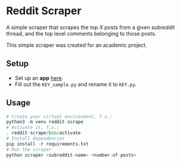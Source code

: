 # Reddit Scraper 

A simple scraper that scrapes the top *X* posts from a given *subreddit* thread, and
the top level comments belonging to those posts. 

This simple scraper was created for an academic project. 

## Setup
- Set up an **app** [here](https://www.reddit.com/prefs/apps).
- Fill out the `KEY_sample.py` and rename it to `KEY.py`.

## Usage
```python
# Create your virtual environment, f.x.:
python3 -m venv reddit-scrape
# Activate it, f.x.:
. reddit-scrape/bin/activate
# Install dependencies 
pip install -r requirements.txt 
# Run the scraper 
python scraper <subreddit-name> <number-of-posts>
```

 

